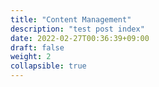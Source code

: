 ```yaml
---
title: "Content Management"
description: "test post index"
date: 2022-02-27T00:36:39+09:00
draft: false
weight: 2
collapsible: true
---
```


